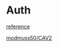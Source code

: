 # Auth

[reference](https://logins-v1.curseapp.net/help) 

[modmuss50/CAV2](https://github.com/modmuss50/CAV2)
